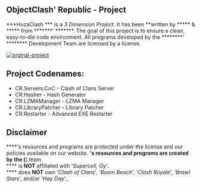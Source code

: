 ## ObjectClash' Republic - Project

***HuzaClash
*** is a _3 Dimension Project_.
It has been **written by ***** & ***** from *******' *******. 
The goal of this project is to ensure a clean, easy-to-die code environment.
All programs developed by the ********' ******** Development Team are licensed by a license.

[![orginal-project](https://img.shields.io/badge/orginal-project-brightgreen.svg?style=flat)](https://github.com/ClashersRepublic/Cerberus-V3)

## Project Codenames:
* CR.Servers.CoC - Clash of Clans Server
* CR.Hasher - Hash Generator
* CR.LZMAManager - LZMA Manager
* CR.LibraryPatcher - Library Patcher
* CR.Restarter - Advanced EXE Restarter

## Disclaimer
****'s resources and programs are protected under the license and our policies available on our website.
****'s resources and programs are created by the (****) team.  
**** is **NOT** affiliated with '_Supercell, Oy_'.  
**** does **NOT** own '_Clash of Clans_', '_Boom Beach_', '_Clash Royale_', '_Brawl Stars_', and/or '_Hay Day_'.,
